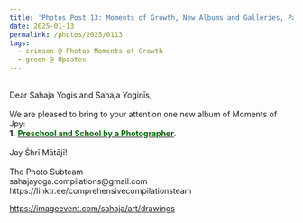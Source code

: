 ```yaml
---
title: 'Photos Post 13: Moments of Growth, New Albums and Galleries, Part 31'
date: 2025-01-13
permalink: /photos/2025/0113
tags:
  - crimson @ Photos Moments of Growth
  - green @ Updates
---
```


<p>
<br>
Dear Sahaja Yogis and Sahaja Yoginīs,<br>
<br>
We are pleased to bring to your attention one new album of Moments of Jpy:<br>
<b>1.</b> <a href="https://imageevent.com/sahaja/momentsofgrowth/preschoolandschoolbyalessandrapall"><font color="DarkGreen"><b>Preschool and School by a Photographer</b></font></a>.<br>
<br>
Jay Śhrī Mātājī!<br>
<br>
The Photo Subteam<br>
sahajayoga.compilations@gmail.com<br>
https://linktr.ee/comprehensivecompilationsteam<br>
</p>

https://imageevent.com/sahaja/art/drawings